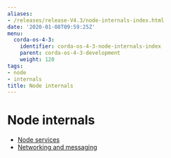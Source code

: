 ```yaml
---
aliases:
- /releases/release-V4.3/node-internals-index.html
date: '2020-01-08T09:59:25Z'
menu:
  corda-os-4-3:
    identifier: corda-os-4-3-node-internals-index
    parent: corda-os-4-3-development
    weight: 120
tags:
- node
- internals
title: Node internals
---
```



# Node internals



* [Node services](node-services.md)
* [Networking and messaging](messaging.md)



